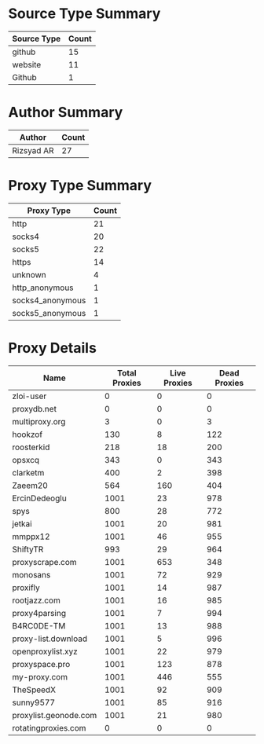 # Source Type Summary

| Source Type | Count |
|-------------|-------|
| github | 15 |
| website | 11 |
| Github | 1 |


# Author Summary

| Author | Count |
|--------|-------|
| Rizsyad AR | 27 |


# Proxy Type Summary

| Proxy Type | Count |
|------------|-------|
| http | 21 |
| socks4 | 20 |
| socks5 | 22 |
| https | 14 |
| unknown | 4 |
| http_anonymous | 1 |
| socks4_anonymous | 1 |
| socks5_anonymous | 1 |


# Proxy Details

| Name | Total Proxies | Live Proxies | Dead Proxies |
|------|---------------|--------------|---------------|
| zloi-user | 0 | 0 | 0 |
| proxydb.net | 0 | 0 | 0 |
| multiproxy.org | 3 | 0 | 3 |
| hookzof | 130 | 8 | 122 |
| roosterkid | 218 | 18 | 200 |
| opsxcq | 343 | 0 | 343 |
| clarketm | 400 | 2 | 398 |
| Zaeem20 | 564 | 160 | 404 |
| ErcinDedeoglu | 1001 | 23 | 978 |
| spys | 800 | 28 | 772 |
| jetkai | 1001 | 20 | 981 |
| mmppx12 | 1001 | 46 | 955 |
| ShiftyTR | 993 | 29 | 964 |
| proxyscrape.com | 1001 | 653 | 348 |
| monosans | 1001 | 72 | 929 |
| proxifly | 1001 | 14 | 987 |
| rootjazz.com | 1001 | 16 | 985 |
| proxy4parsing | 1001 | 7 | 994 |
| B4RC0DE-TM | 1001 | 13 | 988 |
| proxy-list.download | 1001 | 5 | 996 |
| openproxylist.xyz | 1001 | 22 | 979 |
| proxyspace.pro | 1001 | 123 | 878 |
| my-proxy.com | 1001 | 446 | 555 |
| TheSpeedX | 1001 | 92 | 909 |
| sunny9577 | 1001 | 85 | 916 |
| proxylist.geonode.com | 1001 | 21 | 980 |
| rotatingproxies.com | 0 | 0 | 0 |
